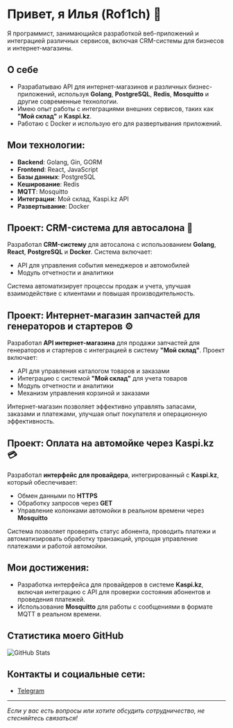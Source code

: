 # Привет, я Илья (Rof1ch) 👋

Я программист, занимающийся разработкой веб-приложений и интеграцией различных сервисов, включая CRM-системы для бизнесов и интернет-магазины.

## О себе
- Разрабатываю API для интернет-магазинов и различных бизнес-приложений, используя **Golang**, **PostgreSQL**, **Redis**, **Mosquitto** и другие современные технологии.
- Имею опыт работы с интеграциями внешних сервисов, таких как **"Мой склад"** и **Kaspi.kz**.
- Работаю с Docker и использую его для развертывания приложений.

## Мои технологии:
- **Backend**: Golang, Gin, GORM
- **Frontend**: React, JavaScript
- **Базы данных**: PostgreSQL
- **Кеширование**: Redis
- **MQTT**: Mosquitto
- **Интеграции**: Мой склад, Kaspi.kz API
- **Развертывание**: Docker

## Проект: CRM-система для автосалона 🚗
Разработал **CRM-систему** для автосалона с использованием **Golang**, **React**, **PostgreSQL** и **Docker**. Система включает:
- API для управления события менеджеров и автомобилей
- Модуль отчетности и аналитики

Система автоматизирует процессы продаж и учета, улучшая взаимодействие с клиентами и повышая производительность.

## Проект: Интернет-магазин запчастей для генераторов и стартеров ⚙️
Разработал **API интернет-магазина** для продажи запчастей для генераторов и стартеров с интеграцией в систему **"Мой склад"**. Проект включает:
- API для управления каталогом товаров и заказами
- Интеграцию с системой **"Мой склад"** для учета товаров
- Модуль отчетности и аналитики
- Механизм управления корзиной и заказами

Интернет-магазин позволяет эффективно управлять запасами, заказами и платежами, улучшая опыт покупателя и операционную эффективность.

## Проект: Оплата на автомойке через Kaspi.kz 💳  

Разработал **интерфейс для провайдера**, интегрированный с **Kaspi.kz**, который обеспечивает:  

- Обмен данными по **HTTPS**  
- Обработку запросов через **GET**  
- Управление колонками автомойки в реальном времени через **Mosquitto**  

Система позволяет проверять статус абонента, проводить платежи и автоматизировать обработку транзакций, упрощая управление платежами и работой автомойки.


## Мои достижения:
- Разработка интерфейса для провайдеров в системе **Kaspi.kz**, включая интеграцию с API для проверки состояния абонентов и проведения платежей.
- Использование **Mosquitto** для работы с сообщениями в формате MQTT в реальном времени.

## Статистика моего GitHub

![GitHub Stats](https://github-readme-stats.vercel.app/api?username=rof1ch&show_icons=true)

## Контакты и социальные сети:
- [Telegram](https://t.me/rof1ch)

---

_Если у вас есть вопросы или хотите обсудить сотрудничество, не стесняйтесь связаться!_
